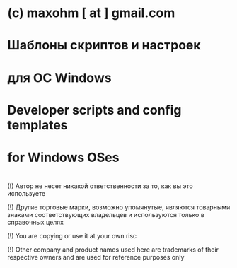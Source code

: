 #
# (c) maxohm [ at ] gmail.com
#
# Шаблоны скриптов и настроек
# для ОС Windows
#
# Developer scripts and config templates
# for Windows OSes
#
(!) Автор не несет никакой ответственности за то, как вы это используете

(!) Другие торговые марки, возможно упомянутые, являются товарными знаками соответствующих владельцев и используются только в справочных целях

(!) You are copying or use it at your own risc

(!) Other company and product names used here are trademarks of their respective owners and are used for reference purposes only
